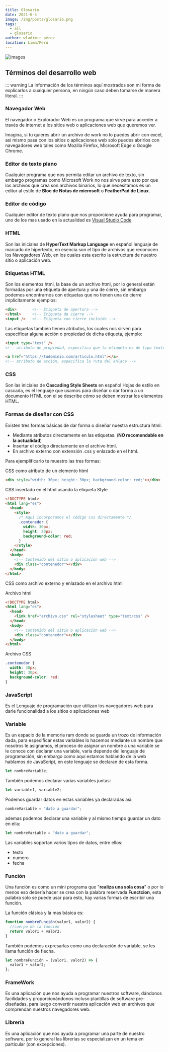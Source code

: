 ```yaml
---
title: Glosario
date: 2021-6-4
image: /img/posts/glosario.png
tags:
  - all
  - glosario
author: wladimir pérez
location: Lima/Perú
---
```


![images](/img/posts/glosario.png)

## Términos del desarrollo web

::: warning
La información de los términos aquí mostrados son mi forma de explicarlos a cualquier persona, en ningún caso deben tomarse de manera literal.
:::

### Navegador Web

El navegador o Explorador Web es un programa que sirve para acceder a través de internet a los sitios web o aplicaciones web que queremos ver.

Imagina, si tu quieres abrir un archivo de work no lo puedes abrir con excel, asi mismo pasa con los sitios o aplicaciones web solo puedes abrirlos con navegadores web tales como Mozilla Firefox, Microsoft Edge o Google Chrome.

### Editor de texto plano

Cualquier programa que nos permita editar un archivo de texto, sin embargo programas como Microsoft Work no nos sirve para esto por que los archivos que crea son archivos binarios, lo que necesitamos es un editor al estilo de **Bloc de Notas de microsoft** o **FeatherPad de Linux**.

### Editor de código

Cualquier editor de texto plano que nos proporcione ayuda para programar, uno de los mas usado en la actualidad es [Visual Studio Code](https://code.visualstudio.com/)

### HTML

Son las iniciales de **HyperText Markup Language** en español lenguaje de marcado de hipertexto, en esencia son el tipo de archivos que reconocen los Navegadores Web, en los cuales esta escrito la estructura de nuestro sitio o aplicación web.

### Etiquetas HTML

Son los elementos html, la base de un archivo html, por lo general están formadas por una etiqueta de apertura y una de cierre, sin embargo podemos encontrarnos con etiquetas que no tienen una de cierre implícitamente ejemplos:

```html
<div>       <!-- Etiqueta de apertura -->
</html>     <!-- Etiqueta de cierre -->
<input />   <!-- Etiqueta con cierre incluido -->
```

Las etiquetas también tienen atributos, los cuales nos sirven para especificar alguna acción o propiedad de dicha etiqueta, ejemplo:

```html
<input type="text" />
<!-- atributo de propiedad, especifica que la etiqueta es de tipo texto -->

<a href="https://tudominio.com/articulo.html"></a>
<!-- atributo de acción, especifica la ruta del enlace -->
```

### CSS

Son las iniciales de **Cascading Style Sheets** en español Hojas de estilo en cascada, es el lenguaje que usamos para diseñar o dar forma a un documento HTML con el se describe cómo se deben mostrar los elementos HTML.

### Formas de diseñar con CSS

Existen tres formas básicas de dar forma o diseñar nuestra estructura html.

- Mediante atributos directamente en las etiquetas. (**NO recomendable en la actualidad**)
- Insertar el código directamente en el archivo html.
- En archivo externo con extensión .css y enlazado en el html.

Para ejemplificarlo te muestro las tres formas:

CSS como atributo de un elemento html

```html
<div style="width: 30px; height: 30px; background-color: red;"></div>
```

CSS insertado en el html usando la etiqueta Style

```html
<!DOCTYPE html>
<html lang="es">
  <head>
    <style>
      /* Aquí incorporamos el código css directamente */
      .contenedor {
        width: 30px;
        height: 30px;
        background-color: red;
      }
    </style>
  </head>
  <body>
    <!-- Contenido del sitio o aplicación web -->
    <div class="contenedor"></div>
  </body>
</html>
```

CSS como archivo externo y enlazado en el archivo html

Archivo html

```html
<!DOCTYPE html>
<html lang="es">
  <head>
    <link href="archivo.css" rel="stylesheet" type="text/css" />
  </head>
  <body>
    <!-- Contenido del sitio o aplicación web -->
    <div class="contenedor"></div>
  </body>
</html>
```

Archivo CSS

```css
.contenedor {
  width: 30px;
  height: 30px;
  background-color: red;
}
```

### JavaScript

Es el Lenguaje de programación que utilizan los navegadores web para darle funcionalidad a los sitios o aplicaciones web

### Variable

Es un espacio de la memoria ram donde se guarda un trozo de información dada, para especificar estas variables lo hacemos mediante un nombre que nosotros le asignamos, el proceso de asignar un nombre a una variable se le conoce con declarar una variable, varia depende del lenguaje de programación, sin embargo como aquí estamos hablando de la web hablamos de JavaScript, en este lenguaje se declaran de esta forma.

```js
let nombreVariable;
```

También podemos declarar varias variables juntas:

```js
let variable1, variable2;
```

Podemos guardar datos en estas variables ya declaradas asi:

```js
nombreVariable = "dato a guardar";
```

ademas podemos declarar una variable y al mismo tiempo guardar un dato en ella:

```js
let nombreVariable = "dato a guardar";
```

Las variables soportan varios tipos de datos, entre ellos:

- texto
- numero
- fecha

### Función

Una función es como un mini programa que "**realiza una sola cosa**" o por lo menos eso debería hacer se crea con la palabra reservada **Functcion**, esta palabra solo se puede usar para esto, hay varias formas de escribir una función.

La función clásica y la mas básica es:

```js
function nombreFunción(valor1, valor2) {
  //cuerpo de la función
  return valor1 + valor2;
}
```

También podemos expresarlas como una declaración de variable, se les llama función de flecha.

```js
let nombreFunción = (valor1, valor2) => {
  valor1 + valor2;
};
```

### FrameWork

Es una aplicación que nos ayuda a programar nuestros software, dándonos facilidades y proporcionándonos incluso plantillas de software pre-diseñadas, para luego convertir nuestra aplicación web en archivos que comprendan nuestros navegadores web.

### Librería

Es una aplicación que nos ayuda a programar una parte de nuestro software, por lo general las librerías se especializan en un tema en particular (con excepciones).
